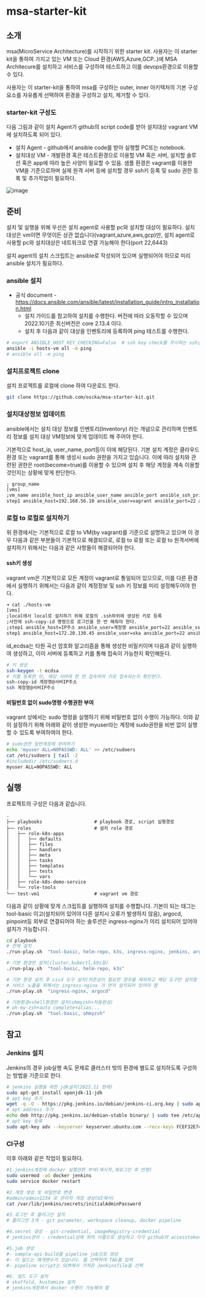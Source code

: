# msa-starter-kit

## 소개

msa(MicroService Architecture)를 시작하기 위한 starter kit. 사용자는 이 starter kit을 통하여
가지고 있는 VM 또는 Cloud 환경(AWS,Azure,GCP..)에 MSA Architecure를 설치하고
서비스를 구성하여 테스트하고 이를 devops환경으로 이용할 수 있다.

사용자는 이 starter-kit을 통하여 msa를 구성하는 outer, inner 아키텍처의 기본 구성요소를 자유롭게 선택하여 환경을 구성하고 설치, 제거할 수 있다.

### starter-kit 구성도

다음 그림과 같이 설치 Agent가 github의 script code를 받아 설치대상 vagrant VM에 설치하도록 되어 있다.

- 설치 Agent - github에서 ansible code를 받아 실행할 PC또는 notebook.
- 설치대상 VM - 개발환경 혹은 테스트환경으로 이용할 VM 혹은 서버, 설치할 솔루션 혹은 app에 따라 높은 사양이 필요할 수 있음. 샘플 환경은 vagrant를 이용한 VM을 기준으로하며 실제 원격 서버 등에 설치할 경우 ssh키 등록 및 sudo 권한 등록 및 추가작업이 필요하다.

![image](https://user-images.githubusercontent.com/112376183/195263573-d76fd0a9-61b1-47fc-a025-0469da92af92.png)

## 준비

설치 및 실행을 위해 우선은 설치 agent로 사용할 pc와 설치할 대상이 필요하다.
설치 대상은 vm이면 무엇이든 상관 없습니다(vagrant,azure,aws,gcp)만, 설치 agent로 사용할 pc와 설치대상은
네트워크로 연결 가능해야 한다(port 22,6443)

설치 agent의 설치 스크립트는 ansible로 작성되어 있으며 실행되어야 하므로 미리 ansible 설치가 필요하다.

### ansible 설치

- 공식 document - https://docs.ansible.com/ansible/latest/installation_guide/intro_installation.html
  - 설치 가이드를 참고하여 설치를 수행한다. 버전에 따라 오동작할 수 있으며 2022.10기준 최신버전은 core 2.13.4 이다.
  - 설치 후 다음과 같이 대상을 인벤토리에 등록하여 ping 테스트를 수행한다.

```bash
# export ANSIBLE_HOST_KEY_CHECKING=False  # ssh key check를 무시하는 ssh설정
ansible -i hosts-vm all -m ping
# ansible all -m ping
```
### 설치프로젝트 clone

설치 프로젝트를 로컬에 clone 하여 다운로드 한다.

```bash
git clone https://github.com/oscka/msa-starter-kit.git

```

### 설치대상정보 업데이트

ansible에서는 설치 대상 정보를 인벤토리(Inventory) 라는 개념으로 관리하며 인벤토리 정보를 설치 대상 VM정보에 맞게 업데이트 해 주어야 한다.

기본적으로 host_ip, user_name, port등이 이에 해당된다.
기본 설치 계정은 클라우드 환경 또는 vagrant를 통해 생성시 sudo 권한을 가지고 있습니다. 이에 따라 설치와 관련된 권한은 root(become=true)를 이용할 수 있으며 설치 후 해당 계정을 계속 이용할 것인지는 상황에 맞게 판단한다.

```bash
; group_name
[vms]
;vm_name ansible_host_ip ansible_user_name ansible_port ansible_ssh_private_key_file
step1 ansible_host=192.168.56.10 ansible_user=vagrant ansible_port=22 ansible_ssh_private_key_file=../test-vm1/.vagrant/machines/default/virtualbox/private_key
```

### 로컬 to 로컬로 설치하기

위 환경에서는 기본적으로 로컬 to VM(by vagrant)를 기준으로 설명하고 있으며 이 경우 다음과 같은 부분들이 기본적으로 해결되므로, 로컬 to 로컬 또는 로컬 to 원격서버에 설치하기 위해서는 다음과 같은 사항들이 해결되어야 한다.

#### ssh키 생성

vagrant vm은 기본적으로 모든 계정이 vagrant로 통일되어 있으므로, 이를 다른 환경에서 실행하기 위해서는 다음과 같이 계정정보 및 ssh 키 정보를 미리 설정해두어야 한다. 

```zsh
➜ cat ./hosts-vm
[vms]
;local에서 local로 설치하기 위해 로컬의 .ssh하위에 생성된 키로 등록
;사전에 ssh-copy-id 명령으로 로그인을 한 번 해줘야 한다.
;step1 ansible_host=IP주소 ansible_user=계정명 ansible_port=22 ansible_ssh_private_key_file=키파일경로
step1 ansible_host=172.20.130.45 ansible_user=ska ansible_port=22 ansible_ssh_private_key_file=/home/ska/.ssh/id_ecdsa
```

id_ecdsa는 타원 곡선 암호화 알고리즘을 통해 생성한 비밀키이며 다음과 같이 실행하여 생성하고, 이미 서버에 등록하고 키를 통해 접속이 가능한지 확인해둔다.

```zsh
# 키 생성 
ssh-keygen -t ecdsa
# 키를 등록한 뒤, 해당 서버에 한 번 접속하여 키로 접속되는지 확인한다.
ssh-copy-id 계정명@서버IP주소
ssh 계정명@서버IP주소
```

#### 비밀번호 없이 sudo명령 수행권한 부여

vagrant 상에서는 sudo 명령을 실행하기 위해 비밀번호 없이 수행이 가능하다. 이와 같이 설정하기 위해 아래와 같이 생성한 myuser라는 계정에 sudo권한을 비번 없이 실행할 수 있도록 부여하여야 한다.

```zsh
# sudo권한 일반계정에 부여하기
echo 'myuser ALL=NOPASSWD: ALL' >> /etc/sudoers
cat /etc/sudoers | tail -2
#includedir /etc/sudoers.d
myuser ALL=NOPASSWD: ALL
```

## 실행

프로젝트의 구성은 다음과 같습니다.
```
.
├── playbooks                   # playbook 경로, script 실행경로
├── roles                       # 설치 role 경로
│   ├── role-k8s-apps
│   │   ├── defaults
│   │   ├── files
│   │   ├── handlers
│   │   ├── meta
│   │   ├── tasks
│   │   ├── templates
│   │   ├── tests
│   │   └── vars
│   ├── role-k8s-demo-service
│   └── role-tools
└── test-vm1                    # vagrant vm 경로
```

다음과 같이 상황에 맞게 스크립트를 실행하여 설치를 수행합니다. 기본이 되는 태그는 tool-basic 이고(설치되어 있어야 다른 설치시 오류가 발생하지 않음), argocd, pinpoint등 외부로 연결되어야 하는 솔루션은 ingress-nginx가 미리 설치되어 있어야 설치가 가능합니다.

```bash
cd playbook
# 전체 설치
./run-play.sh  "tool-basic, helm-repo, k3s, ingress-nginx, jenkins, argocd, loki-stack, pinpoint, mysql, demo-api-argocd, demo-fe-argocd"

# 기본 환경만 설치(cluster,kubectl,k9s등)
./run-play.sh  "tool-basic, helm-repo, k3s"

# 기본 환경 설치 후 cicd 도구 설치(의존성이 필요한 경우를 제외하고 해당 도구만 설치할 수 있음)
# 서비스 노출을 위해서는 ingress-nginx 가 먼저 설치되어 있어야 함
./run-play.sh  "ingress-nginx, argocd"

# 기본환경+shell환경만 설치(ohmyzsh+자동완성)
# oh-my-zsh+auto complete+alias...
./run-play.sh  "tool-basic, ohmyzsh"
```

## 참고

### Jenkins 설치 

Jenkins의 경우 job실행 속도 문제로 클러스터 밖의 환경에 별도로 설치하도록 구성하는 방법을 기준으로 한다.

```zsh
# jenkins 실행을 위한 jdk설치(2023.11 현재)
sudo apt-get install openjdk-11-jdk
# apt key 추가
wget -q -O - https://pkg.jenkins.io/debian/jenkins-ci.org.key | sudo apt-key add -
# apt address 추가
echo deb http://pkg.jenkins.io/debian-stable binary/ | sudo tee /etc/apt/sources.list.d/jenkins.list
# apt key 등록
sudo apt-key adv --keyserver keyserver.ubuntu.com --recv-keys FCEF32E745F2C3D5
```

### CI구성

이후 아래와 같은 작업이 필요하다.

```zsh
#1.jenkins계정에 docker 실행권한 부여(재시작,재로그인 후 반영)
sudo usermod -aG docker jenkins
sudo service docker restart

#2.계정 생성 및 비밀번호 변경
#admin/admin1234 로 관리자 계정 생성(UI에서)
cat /var/lib/jenkins/secrets/initialAdminPassword

#3.로그인 후 플러그인 설치
# 플러그인 3개 - git parameter, workspace cleanup, docker pipeline

#4.secret 생성 - git-credential, imageRegistry-credential
# jenkins관리 - credential상에 위의 이름으로 생성하고 각각 github의 accesstoken 정보와 docker hub의 ID/PW정보를 입력해 둔다.

#5.job 생성
#- sample-api-build를 pipeline job으로 생성
#- 이 빌드는 매개변수가 있습니다. 를 선택하여 TAG를 입력
#- pipeline script는 SCM에서 가져온 Jenkinsfile을 선택

#6. 빌드 도구 설치
# skaffold, kustomize 설치
# jenkins계정에서 docker 수행이 가능해야 함
```

